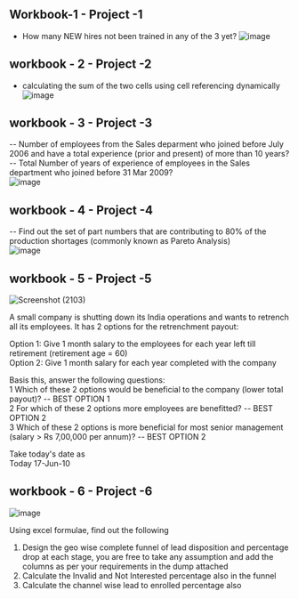 ## Workbook-1 - Project -1 
- How many NEW hires not been trained in any of the 3 yet?
![image](https://github.com/Iqmohan/Pareto-Analysis-Cost-cutting-Analysis-Advanced-Excel-Implementation/assets/159016465/e5ae3567-fd4d-42a7-80f3-00ccdf73fd00)


## workbook - 2 - Project -2
- calculating the sum of the two cells using cell referencing dynamically
![image](https://github.com/Iqmohan/Pareto-Analysis-Cost-cutting-Analysis-Advanced-Excel-Implementation/assets/159016465/7e4c0262-27b6-43ca-8de7-7b1a27c7d73f)

## workbook - 3 - Project -3
-- Number of employees from the Sales deparment who joined before July 2006 and have a total experience (prior and present) of more than 10 years?										
-- Total Number of years of experience of employees in the Sales department who joined before 31 Mar 2009?				
![image](https://github.com/Iqmohan/Pareto-Analysis-Cost-cutting-Analysis-Advanced-Excel-Implementation/assets/159016465/2595bf68-f4ef-4acd-9dce-8cf64ed93293)

## workbook - 4 - Project -4
-- Find out the set of part numbers that are contributing to 80% of the production shortages (commonly known as Pareto Analysis)				
![image](https://github.com/Iqmohan/Pareto-Analysis-Cost-cutting-Analysis-Advanced-Excel-Implementation/assets/159016465/207221b3-cd82-4eab-b8e8-161fcd4e2c69)
## workbook - 5 - Project -5


![Screenshot (2103)](https://github.com/Iqmohan/Pareto-Analysis-Cost-cutting-Analysis-Advanced-Excel-Implementation/assets/159016465/44226509-1b31-4777-bb4f-421770fd6ae2)

A small company is shutting down its India operations and wants to retrench all its employees. It has 2 options for the retrenchment payout:									

Option 1: Give 1 month salary to the employees for each year left till retirement (retirement age = 60)									
Option 2: Give 1 month salary for each year completed with the company									
									
Basis this, answer the following questions:									
1	Which of these 2 options would be beneficial to the company (lower total payout)? -- BEST OPTION 1			
2	For which of these 2 options more employees are benefitted?	-- BEST OPTION 2			
3	Which of these 2 options is more beneficial for most senior management (salary > Rs 7,00,000 per annum)? -- BEST OPTION 2		
									
Take today's date as									
Today	17-Jun-10						


## workbook - 6 - Project -6
![image](https://github.com/Iqmohan/Pareto-Analysis-Cost-cutting-Analysis-Advanced-Excel-Implementation/assets/159016465/dafba3fc-d029-4a7c-985c-180286594b54)

Using excel formulae, find out the following														
1. Design the geo wise complete funnel of lead disposition and percentage drop at each stage, you are free to take any assumption and add the columns as per your requirements in the dump attached														
2. Calculate the Invalid and Not Interested percentage also in the funnel														
3. Calculate the channel wise lead to enrolled percentage also														
